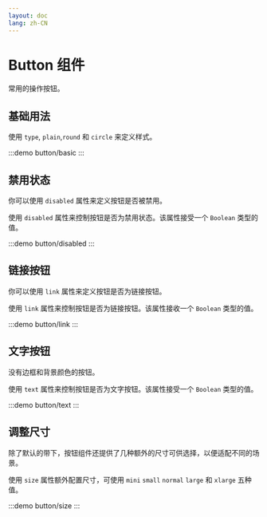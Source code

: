 ```yaml
---
layout: doc
lang: zh-CN
---
```


# Button 组件

常用的操作按钮。

## 基础用法

使用 `type`, `plain`,`round` 和 `circle` 来定义样式。

:::demo
button/basic
:::

## 禁用状态

你可以使用 `disabled` 属性来定义按钮是否被禁用。

使用 `disabled` 属性来控制按钮是否为禁用状态。该属性接受一个 `Boolean` 类型的值。

:::demo
button/disabled
:::

## 链接按钮

你可以使用 `link` 属性来定义按钮是否为链接按钮。

使用 `link` 属性来控制按钮是否为链接按钮。该属性接收一个 `Boolean` 类型的值。

:::demo
button/link
:::

## 文字按钮

没有边框和背景颜色的按钮。

使用 `text` 属性来控制按钮是否为文字按钮。该属性接受一个 `Boolean` 类型的值。

:::demo
button/text
:::

## 调整尺寸

除了默认的带下，按钮组件还提供了几种额外的尺寸可供选择，以便适配不同的场景。

使用 `size` 属性额外配置尺寸，可使用 `mini` `small` `normal` `large` 和 `xlarge` 五种值。

:::demo
button/size
:::
